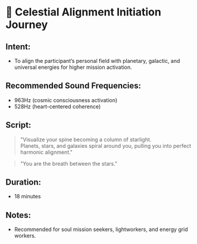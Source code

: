 # 🌟 Celestial Alignment Initiation Journey

## Intent:
- To align the participant’s personal field with planetary, galactic, and universal energies for higher mission activation.

## Recommended Sound Frequencies:
- 963Hz (cosmic consciousness activation)
- 528Hz (heart-centered coherence)

## Script:
> "Visualize your spine becoming a column of starlight.  
> Planets, stars, and galaxies spiral around you, pulling you into perfect harmonic alignment."

> "You are the breath between the stars."

## Duration:
- 18 minutes

## Notes:
- Recommended for soul mission seekers, lightworkers, and energy grid workers.

